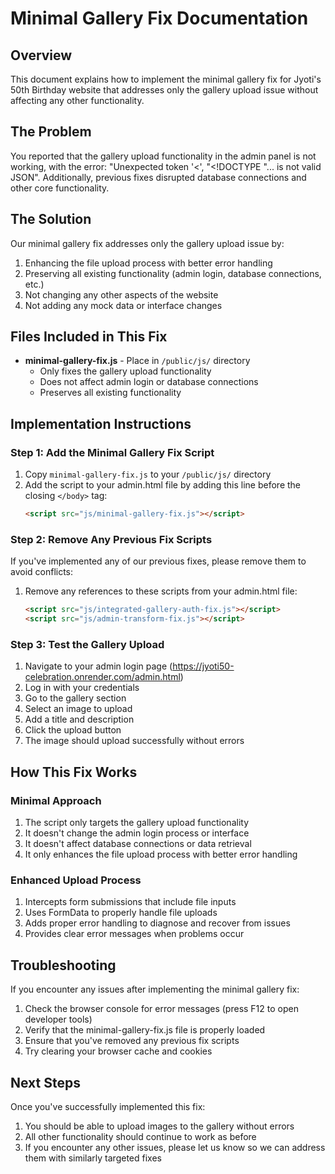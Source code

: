 # Minimal Gallery Fix Documentation

## Overview
This document explains how to implement the minimal gallery fix for Jyoti's 50th Birthday website that addresses only the gallery upload issue without affecting any other functionality.

## The Problem
You reported that the gallery upload functionality in the admin panel is not working, with the error: "Unexpected token '<', "<!DOCTYPE "... is not valid JSON". Additionally, previous fixes disrupted database connections and other core functionality.

## The Solution
Our minimal gallery fix addresses only the gallery upload issue by:
1. Enhancing the file upload process with better error handling
2. Preserving all existing functionality (admin login, database connections, etc.)
3. Not changing any other aspects of the website
4. Not adding any mock data or interface changes

## Files Included in This Fix

- **minimal-gallery-fix.js** - Place in `/public/js/` directory
  - Only fixes the gallery upload functionality
  - Does not affect admin login or database connections
  - Preserves all existing functionality

## Implementation Instructions

### Step 1: Add the Minimal Gallery Fix Script
1. Copy `minimal-gallery-fix.js` to your `/public/js/` directory
2. Add the script to your admin.html file by adding this line before the closing `</body>` tag:
   ```html
   <script src="js/minimal-gallery-fix.js"></script>
   ```

### Step 2: Remove Any Previous Fix Scripts
If you've implemented any of our previous fixes, please remove them to avoid conflicts:
1. Remove any references to these scripts from your admin.html file:
   ```html
   <script src="js/integrated-gallery-auth-fix.js"></script>
   <script src="js/admin-transform-fix.js"></script>
   ```

### Step 3: Test the Gallery Upload
1. Navigate to your admin login page (https://jyoti50-celebration.onrender.com/admin.html)
2. Log in with your credentials
3. Go to the gallery section
4. Select an image to upload
5. Add a title and description
6. Click the upload button
7. The image should upload successfully without errors

## How This Fix Works

### Minimal Approach
1. The script only targets the gallery upload functionality
2. It doesn't change the admin login process or interface
3. It doesn't affect database connections or data retrieval
4. It only enhances the file upload process with better error handling

### Enhanced Upload Process
1. Intercepts form submissions that include file inputs
2. Uses FormData to properly handle file uploads
3. Adds proper error handling to diagnose and recover from issues
4. Provides clear error messages when problems occur

## Troubleshooting
If you encounter any issues after implementing the minimal gallery fix:

1. Check the browser console for error messages (press F12 to open developer tools)
2. Verify that the minimal-gallery-fix.js file is properly loaded
3. Ensure that you've removed any previous fix scripts
4. Try clearing your browser cache and cookies

## Next Steps
Once you've successfully implemented this fix:

1. You should be able to upload images to the gallery without errors
2. All other functionality should continue to work as before
3. If you encounter any other issues, please let us know so we can address them with similarly targeted fixes
